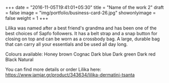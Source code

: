 +++
date = "2016-11-05T19:41:01+05:30"
title = "Name of the work 2"
draft = false
image = "img/portfolio/business-card-26.jpg"
showonlyimage = false
weight = 1
+++

Lilika was named after a best friend's grandma and has been one of the best choices of Sapfo followers. It has a belt strap and a snap button for closing on top and can be worn as a crossbody bag. A large, durable bag that can carry all your essentials and be used all day long.
<!--more-->
Colours available:
Honey brown
Cognac
Dark blue
Dark green
Dark red
Black
Natural

You can find more details or order Lilika here: https://www.jamjar.gr/product/343634/lilika-dermatini-tsanta 

